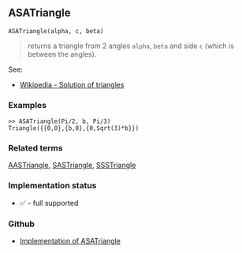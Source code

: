 ## ASATriangle

```
ASATriangle(alpha, c, beta)
```

> returns a triangle from 2 angles `alpha`, `beta` and side `c` (which is between the angles).
  

See:
* [Wikipedia - Solution of triangles](https://en.wikipedia.org/wiki/Solution_of_triangles)
 

### Examples

``` 
>> ASATriangle(Pi/2, b, Pi/3)
Triangle({{0,0},{b,0},{0,Sqrt(3)*b}})
```

### Related terms 
[AASTriangle](AASTriangle.md), [SASTriangle](SASTriangle.md), [SSSTriangle](SSSTriangle.md)

### Implementation status

* &#x2705; - full supported

### Github

* [Implementation of ASATriangle](https://github.com/axkr/symja_android_library/blob/master/symja_android_library/matheclipse-core/src/main/java/org/matheclipse/core/builtin/ComputationalGeometryFunctions.java#L86) 
